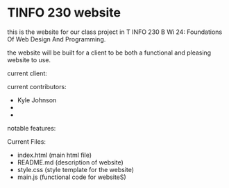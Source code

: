 # TINFO 230 website

this is the website for our class project in T INFO 230 B Wi 24: Foundations Of Web Design And Programming. 

the website will be built for a client to be both a functional and pleasing website to use.

current client:

current contributors:
- Kyle Johnson
- 
-
notable features:

Current Files:
- index.html (main html file)
- README.md (description of website)
- style.css (style template for the website)
- main.js (functional code for websiteS) 
